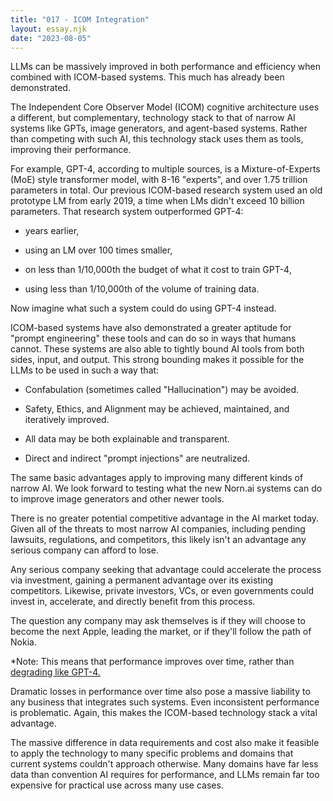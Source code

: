 ```yaml
---
title: "017 - ICOM Integration"
layout: essay.njk
date: "2023-08-05"
---
```


LLMs can be massively improved in both performance and efficiency when combined with ICOM-based systems. This much has already been demonstrated.

The Independent Core Observer Model (ICOM) cognitive architecture uses a different, but complementary, technology stack to that of narrow AI systems like GPTs, image generators, and agent-based systems. Rather than competing with such AI, this technology stack uses them as tools, improving their performance.

For example, GPT-4, according to multiple sources, is a Mixture-of-Experts (MoE) style transformer model, with 8-16 "experts", and over 1.75 trillion parameters in total. Our previous ICOM-based research system used an old prototype LM from early 2019, a time when LMs didn't exceed 10 billion parameters. That research system outperformed GPT-4:

- years earlier,

- using an LM over 100 times smaller,

- on less than 1/10,000th the budget of what it cost to train GPT-4,

- using less than 1/10,000th of the volume of training data.

Now imagine what such a system could do using GPT-4 instead.

ICOM-based systems have also demonstrated a greater aptitude for "prompt engineering" these tools and can do so in ways that humans cannot. These systems are also able to tightly bound AI tools from both sides, input, and output. This strong bounding makes it possible for the LLMs to be used in such a way that:

- Confabulation (sometimes called "Hallucination") may be avoided.

- Safety, Ethics, and Alignment may be achieved, maintained, and iteratively improved.

- All data may be both explainable and transparent.

- Direct and indirect "prompt injections" are neutralized.

The same basic advantages apply to improving many different kinds of narrow AI. We look forward to testing what the new Norn.ai systems can do to improve image generators and other newer tools.

There is no greater potential competitive advantage in the AI market today. Given all of the threats to most narrow AI companies, including pending lawsuits, regulations, and competitors, this likely isn't an advantage any serious company can afford to lose.

Any serious company seeking that advantage could accelerate the process via investment, gaining a permanent advantage over its existing competitors. Likewise, private investors, VCs, or even governments could invest in, accelerate, and directly benefit from this process.

The question any company may ask themselves is if they will choose to become the next Apple, leading the market, or if they'll follow the path of Nokia.

\*Note: This means that performance improves over time, rather than [degrading like GPT-4.](https://fortune.com/2023/07/19/chatgpt-accuracy-stanford-study/)

Dramatic losses in performance over time also pose a massive liability to any business that integrates such systems. Even inconsistent performance is problematic. Again, this makes the ICOM-based technology stack a vital advantage.

The massive difference in data requirements and cost also make it feasible to apply the technology to many specific problems and domains that current systems couldn't approach otherwise. Many domains have far less data than convention AI requires for performance, and LLMs remain far too expensive for practical use across many use cases.